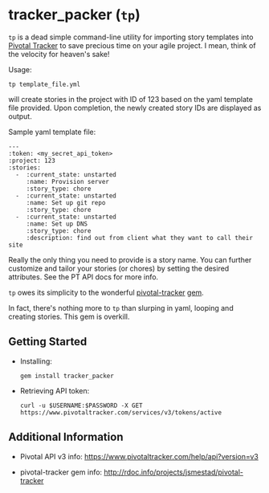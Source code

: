 tracker_packer (`tp`)
=====================

`tp` is a dead simple command-line utility for importing story templates into
[Pivotal Tracker](http://pivotaltracker.com) to save precious time on
your agile project. I mean, think of the velocity for heaven's sake!

Usage:

    tp template_file.yml

will create stories in the project with ID of 123 based on the yaml
template file provided. Upon completion, the newly created story IDs
are displayed as output.

Sample yaml template file:

    ---
    :token: <my_secret_api_token>
    :project: 123
    :stories:
      -  :current_state: unstarted
         :name: Provision server
         :story_type: chore
      -  :current_state: unstarted
         :name: Set up git repo
         :story_type: chore
      -  :current_state: unstarted
         :name: Set up DNS
         :story_type: chore
         :description: find out from client what they want to call their site

Really the only thing you need to provide is a story name. You can
further customize and tailor your stories (or chores) by setting the
desired attributes. See the PT API docs for more info.

`tp` owes its simplicity to the wonderful [pivotal-tracker](https://github.com/jsmestad/pivotal-tracker) [gem](http://rubygems.org/gems/pivotal-tracker).

In fact, there's nothing more to `tp` than slurping in yaml, looping
and creating stories. This gem is overkill.

Getting Started
---------------

* Installing:

    `gem install tracker_packer`

* Retrieving API token:

    `curl -u $USERNAME:$PASSWORD -X GET https://www.pivotaltracker.com/services/v3/tokens/active`

Additional Information
----------------------

* Pivotal API v3 info: <https://www.pivotaltracker.com/help/api?version=v3>

* pivotal-tracker gem info: <http://rdoc.info/projects/jsmestad/pivotal-tracker>

